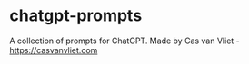 # chatgpt-prompts
A collection of prompts for ChatGPT.
Made by Cas van Vliet - https://casvanvliet.com

